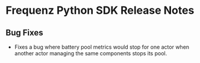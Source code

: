 # Frequenz Python SDK Release Notes

## Bug Fixes

- Fixes a bug where battery pool metrics would stop for one actor when another actor managing the same components stops its pool.

